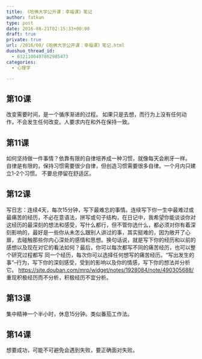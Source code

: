 ```yaml
---
title: 《哈佛大学公开课：幸福课》笔记
author: fatkun
type: post
date: 2016-08-21T02:15:33+00:00
draft: true
private: true
url: /2016/08/《哈佛大学公开课：幸福课》笔记.html
duoshuo_thread_id:
  - 6321100407862985473
categories:
  - 心理学

---
```

## 第10课

改变需要时间，是一个循序渐进的过程。
如果只是去想，而行为上没有任何动作，不会发生任何改变。人要求内在和外在保持一致。
## 第11课

如何坚持做一件事情？依靠有限的自律培养成一种习惯，就像每天会刷牙一样。
自律是有限的，保持习惯需要很少自律，但创造习惯需要很多自律。一个月内只建立1-2个习惯。
不要总停留在舒适区。
## 第12课

写日志：连续4天，每次15分钟，写下最难忘的事情。连续写下你一生中最难过或最痛苦的经历，不必在意语法，拼写或句子结构，在日记中，我希望你能谈谈你对这经历的最深刻的想法和感受，写什么都行，但不管你选什么，都必须对你有着深刻影响的，最好是一些你从未怎么跟别人讲过的事，其实挺难的，因为敞开了心扉，去碰触那些你内心深处的感情和思想。换句话说，就是写下你的经历和以前的感想以及现在对它的看法如何？最后，你可以每次都写不同的痛苦经历，也可以整个研究过程都写 同一个经历，每次你可以选择任何想写的痛苦经历。“写出发生的事”&#8211;行为，写下你的深刻感受，受到的影响以及你的情感，写下你的想法并分析它。 https://site.douban.com/mrp/widget/notes/1928084/note/490305688/
重现积极经历而不分析，积极经历不宜分析。
## 第13课

集中精神一个半小时，休息15分钟。类似番茄工作法。
&nbsp;
## 第14课

想要成功，可能不可避免会遇到失败，要正确面对失败。
&nbsp;